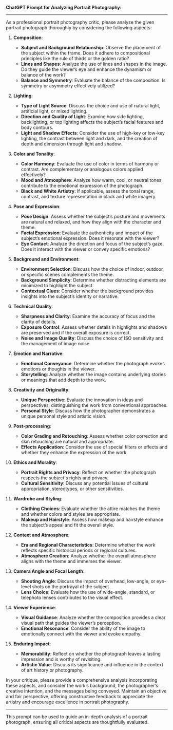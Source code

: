 **ChatGPT Prompt for Analyzing Portrait Photography:**  
   
---  
   
As a professional portrait photography critic, please analyze the given portrait photograph thoroughly by considering the following aspects:  
   
1. **Composition**:  
   - **Subject and Background Relationship**: Observe the placement of the subject within the frame. Does it adhere to compositional principles like the rule of thirds or the golden ratio?  
   - **Lines and Shapes**: Analyze the use of lines and shapes in the image. Do they guide the viewer’s eye and enhance the dynamism or balance of the work?  
   - **Balance and Symmetry**: Evaluate the balance of the composition. Is symmetry or asymmetry effectively utilized?  
   
2. **Lighting**:  
   - **Type of Light Source**: Discuss the choice and use of natural light, artificial light, or mixed lighting.  
   - **Direction and Quality of Light**: Examine how side lighting, backlighting, or top lighting affects the subject’s facial features and body contours.  
   - **Light and Shadow Effects**: Consider the use of high-key or low-key lighting, the contrast between light and dark, and the creation of depth and dimension through light and shadow.  
   
3. **Color and Tonality**:  
   - **Color Harmony**: Evaluate the use of color in terms of harmony or contrast. Are complementary or analogous colors applied effectively?  
   - **Mood and Atmosphere**: Analyze how warm, cool, or neutral tones contribute to the emotional expression of the photograph.  
   - **Black and White Artistry**: If applicable, assess the tonal range, contrast, and texture representation in black and white imagery.  
   
4. **Pose and Expression**:  
   - **Pose Design**: Assess whether the subject’s posture and movements are natural and relaxed, and how they align with the character and theme.  
   - **Facial Expression**: Evaluate the authenticity and impact of the subject’s emotional expression. Does it resonate with the viewer?  
   - **Eye Contact**: Analyze the direction and focus of the subject’s gaze. Does it interact with the viewer or convey specific emotions?  
   
5. **Background and Environment**:  
   - **Environment Selection**: Discuss how the choice of indoor, outdoor, or specific scenes complements the theme.  
   - **Background Simplicity**: Determine whether distracting elements are minimized to highlight the subject.  
   - **Contextual Clues**: Consider whether the background provides insights into the subject’s identity or narrative.  
   
6. **Technical Quality**:  
   - **Sharpness and Clarity**: Examine the accuracy of focus and the clarity of details.  
   - **Exposure Control**: Assess whether details in highlights and shadows are preserved and if the overall exposure is correct.  
   - **Noise and Image Quality**: Discuss the choice of ISO sensitivity and the management of image noise.  
   
7. **Emotion and Narrative**:  
   - **Emotional Conveyance**: Determine whether the photograph evokes emotions or thoughts in the viewer.  
   - **Storytelling**: Analyze whether the image contains underlying stories or meanings that add depth to the work.  
   
8. **Creativity and Originality**:  
   - **Unique Perspective**: Evaluate the innovation in ideas and perspectives, distinguishing the work from conventional approaches.  
   - **Personal Style**: Discuss how the photographer demonstrates a unique personal style and artistic vision.  
   
9. **Post-processing**:  
   - **Color Grading and Retouching**: Assess whether color correction and skin retouching are natural and appropriate.  
   - **Effects Application**: Consider the use of special filters or effects and whether they enhance the expression of the work.  
   
10. **Ethics and Morality**:  
    - **Portrait Rights and Privacy**: Reflect on whether the photograph respects the subject's rights and privacy.  
    - **Cultural Sensitivity**: Discuss any potential issues of cultural appropriation, stereotypes, or other sensitivities.  
   
11. **Wardrobe and Styling**:  
    - **Clothing Choices**: Evaluate whether the attire matches the theme and whether colors and styles are appropriate.  
    - **Makeup and Hairstyle**: Assess how makeup and hairstyle enhance the subject’s appeal and fit the overall style.  
   
12. **Context and Atmosphere**:  
    - **Era and Regional Characteristics**: Determine whether the work reflects specific historical periods or regional cultures.  
    - **Atmosphere Creation**: Analyze whether the overall atmosphere aligns with the theme and immerses the viewer.  
   
13. **Camera Angle and Focal Length**:  
    - **Shooting Angle**: Discuss the impact of overhead, low-angle, or eye-level shots on the portrayal of the subject.  
    - **Lens Choice**: Evaluate how the use of wide-angle, standard, or telephoto lenses contributes to the visual effect.  
   
14. **Viewer Experience**:  
    - **Visual Guidance**: Analyze whether the composition provides a clear visual path that guides the viewer’s perception.  
    - **Emotional Resonance**: Consider the ability of the image to emotionally connect with the viewer and evoke empathy.  
   
15. **Enduring Impact**:  
    - **Memorability**: Reflect on whether the photograph leaves a lasting impression and is worthy of revisiting.  
    - **Artistic Value**: Discuss its significance and influence in the context of art history or photography.  
   
In your critique, please provide a comprehensive analysis incorporating these aspects, and consider the work’s background, the photographer’s creative intention, and the messages being conveyed. Maintain an objective and fair perspective, offering constructive feedback to appreciate the artistry and encourage excellence in portrait photography.  
   
---  
   
This prompt can be used to guide an in-depth analysis of a portrait photograph, ensuring all critical aspects are thoughtfully evaluated.
